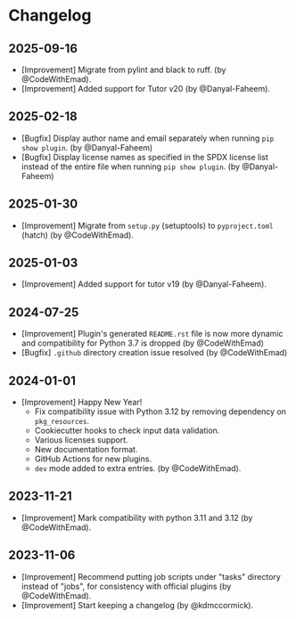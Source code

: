 <!--
Create a changelog entry for every new user-facing change (where the "users" are plugin developers).
Please respect the following instructions:
- Group changes by date, with newest changes first.
- Prefix your changes with either [Bugfix], [Improvement], [Feature], [Security], [Deprecation].
- You may optionally append "(by @<author>)" at the end of the line, where "<author>" is either one (just one)
  of your GitHub username, real name or affiliated organization. -->

# Changelog

## 2025-09-16

- [Improvement] Migrate from pylint and black to ruff. (by @CodeWithEmad).
- [Improvement] Added support for Tutor v20 (by @Danyal-Faheem).

## 2025-02-18

- [Bugfix] Display author name and email separately when running `pip show plugin`. (by @Danyal-Faheem)
- [Bugfix] Display license names as specified in the SPDX license list instead of the entire file when running `pip show plugin`. (by @Danyal-Faheem)

## 2025-01-30

- [Improvement] Migrate from `setup.py` (setuptools) to `pyproject.toml` (hatch) (by @CodeWithEmad).

## 2025-01-03

- [Improvement] Added support for tutor v19 (by @Danyal-Faheem).

## 2024-07-25

- [Improvement] Plugin's generated `README.rst` file is now more dynamic and compatibility for Python 3.7 is dropped (by @CodeWithEmad)
- [Bugfix] `.github` directory creation issue resolved (by @CodeWithEmad)

## 2024-01-01

- [Improvement] Happy New Year!
  - Fix compatibility issue with Python 3.12 by removing dependency on `pkg_resources`.
  - Cookiecutter hooks to check input data validation.
  - Various licenses support.
  - New documentation format.
  - GitHub Actions for new plugins.
  - `dev` mode added to extra entries.
  (by @CodeWithEmad).

## 2023-11-21

- [Improvement] Mark compatibility with python 3.11 and 3.12 (by @CodeWithEmad).

## 2023-11-06

- [Improvement] Recommend putting job scripts under "tasks" directory instead of "jobs", for consistency with official plugins (by @CodeWithEmad).
- [Improvement] Start keeping a changelog (by @kdmccormick).
